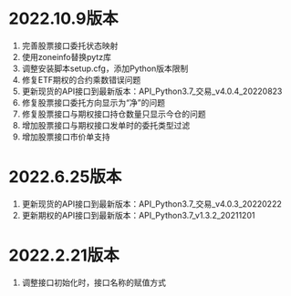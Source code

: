 # 2022.10.9版本

1. 完善股票接口委托状态映射
2. 使用zoneinfo替换pytz库
3. 调整安装脚本setup.cfg，添加Python版本限制
4. 修复ETF期权的合约乘数错误问题
5. 更新现货的API接口到最新版本：API_Python3.7_交易_v4.0.4_20220823
6. 修复股票接口委托方向显示为“净”的问题
7. 修复股票接口与期权接口持仓数量只显示今仓的问题
8. 增加股票接口与期权接口发单时的委托类型过滤
9. 增加股票接口市价单支持

# 2022.6.25版本

1. 更新现货的API接口到最新版本：API_Python3.7_交易_v4.0.3_20220222
2. 更新期权的API接口到最新版本：API_Python3.7_v1.3.2_20211201

# 2022.2.21版本

1. 调整接口初始化时，接口名称的赋值方式
